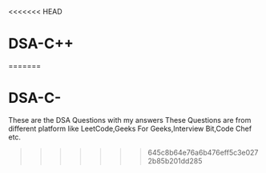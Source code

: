 <<<<<<< HEAD
# DSA-C++
=======
# DSA-C-

These are the DSA Questions with my answers 
These Questions are from different platform like LeetCode,Geeks For Geeks,Interview Bit,Code Chef etc.
>>>>>>> 645c8b64e76a6b476eff5c3e0272b85b201dd285

